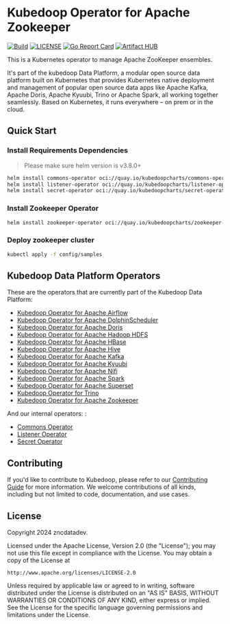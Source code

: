 # Kubedoop Operator for Apache Zookeeper

[![Build](https://github.com/zncdatadev/zookeeper-operator/actions/workflows/publish.yml/badge.svg)](https://github.com/zncdatadev/zookeeper-operator/actions/workflows/publish.yml)
[![LICENSE](https://img.shields.io/badge/license-Apache%202.0-blue.svg)](https://opensource.org/licenses/Apache-2.0)
[![Go Report Card](https://goreportcard.com/badge/github.com/zncdatadev/zookeeper-operator)](https://goreportcard.com/report/github.com/zncdatadev/zookeeper-operator)
[![Artifact HUB](https://img.shields.io/endpoint?url=https://artifacthub.io/badge/repository/zookeeper-operator)](https://artifacthub.io/packages/helm/kubedoop/zookeeper-operator)

This is a Kubernetes operator to manage Apache ZooKeeper ensembles.

It's part of the kubedoop Data Platform, a modular open source data platform built on Kubernetes that provides Kubernetes native deployment
and management of popular open source data apps like Apache Kafka, Apache Doris, Apache Kyuubi, Trino or Apache Spark, all working
together seamlessly. Based on Kubernetes, it runs everywhere – on prem or in the cloud.

## Quick Start

### Install Requirements Dependencies

> Please make sure helm version is v3.8.0+

```bash
helm install commons-operator oci://quay.io/kubedoopcharts/commons-operator
helm install listener-operator oci://quay.io/kubedoopcharts/listener-operator
helm install secret-operator oci://quay.io/kubedoopcharts/secret-operator
```

### Install Zookeeper Operator

```bash
helm install zookeeper-operator oci://quay.io/kubedoopcharts/zookeeper-operator
```

### Deploy zookeeper cluster

```bash
kubectl apply -f config/samples
```

## Kubedoop Data Platform Operators

These are the operators that are currently part of the Kubedoop Data Platform:

- [Kubedoop Operator for Apache Airflow](https://github.com/zncdatadev/airflow-operator)
- [Kubedoop Operator for Apache DolphinScheduler](https://github.com/zncdatadev/dolphinscheduler-operator)
- [Kubedoop Operator for Apache Doris](https://github.com/zncdatadev/doris-operator)
- [Kubedoop Operator for Apache Hadoop HDFS](https://github.com/zncdatadev/hdfs-operator)
- [Kubedoop Operator for Apache HBase](https://github.com/zncdatadev/hbase-operator)
- [Kubedoop Operator for Apache Hive](https://github.com/zncdatadev/hive-operator)
- [Kubedoop Operator for Apache Kafka](https://github.com/zncdatadev/kafka-operator)
- [Kubedoop Operator for Apache Kyuubi](https://github.com/zncdatadev/kyuubi-operator)
- [Kubedoop Operator for Apache Nifi](https://github.com/zncdatadev/nifi-operator)
- [Kubedoop Operator for Apache Spark](https://github.com/zncdatadev/spark-k8s-operator)
- [Kubedoop Operator for Apache Superset](https://github.com/zncdatadev/superset-operator)
- [Kubedoop Operator for Trino](https://github.com/zncdatadev/trino-operator)
- [Kubedoop Operator for Apache Zookeeper](https://github.com/zncdatadev/zookeeper-operator)

And our internal operators: :

- [Commons Operator](https://github.com/zncdatadev/commons-operator)
- [Listener Operator](https://github.com/zncdatadev/listener-operator)
- [Secret Operator](https://github.com/zncdatadev/secret-operator)

## Contributing

If you'd like to contribute to Kubedoop, please refer to our [Contributing Guide](https://kubedoop.dev/docs/developer-manual/collaboration) for more information.
We welcome contributions of all kinds, including but not limited to code, documentation, and use cases.

## License

Copyright 2024 zncdatadev.

Licensed under the Apache License, Version 2.0 (the "License");
you may not use this file except in compliance with the License.
You may obtain a copy of the License at

    http://www.apache.org/licenses/LICENSE-2.0

Unless required by applicable law or agreed to in writing, software
distributed under the License is distributed on an "AS IS" BASIS,
WITHOUT WARRANTIES OR CONDITIONS OF ANY KIND, either express or implied.
See the License for the specific language governing permissions and
limitations under the License.
